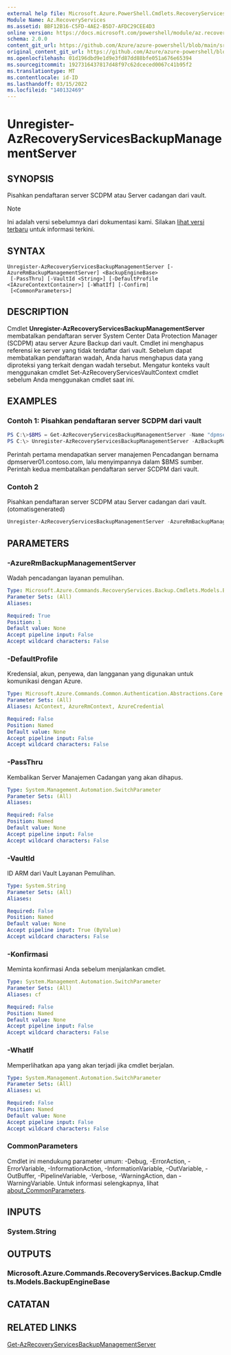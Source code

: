 ```yaml
---
external help file: Microsoft.Azure.PowerShell.Cmdlets.RecoveryServices.Backup.dll-Help.xml
Module Name: Az.RecoveryServices
ms.assetid: BBF12B16-C5FD-4AE2-B5D7-AFDC29CEE4D3
online version: https://docs.microsoft.com/powershell/module/az.recoveryservices/unregister-azrecoveryservicesbackupmanagementserver
schema: 2.0.0
content_git_url: https://github.com/Azure/azure-powershell/blob/main/src/RecoveryServices/RecoveryServices/help/Unregister-AzRecoveryServicesBackupManagementServer.md
original_content_git_url: https://github.com/Azure/azure-powershell/blob/main/src/RecoveryServices/RecoveryServices/help/Unregister-AzRecoveryServicesBackupManagementServer.md
ms.openlocfilehash: 01d196dbd9e1d9e3fd87dd88bfe051a676e65394
ms.sourcegitcommit: 1927316437817d48f97c62dceced0067c41b95f2
ms.translationtype: MT
ms.contentlocale: id-ID
ms.lasthandoff: 03/15/2022
ms.locfileid: "140132469"
---
```

# Unregister-AzRecoveryServicesBackupManagementServer

## SYNOPSIS
Pisahkan pendaftaran server SCDPM atau Server cadangan dari vault.

> [!NOTE]
>Ini adalah versi sebelumnya dari dokumentasi kami. Silakan [lihat versi terbaru](/powershell/module/az.recoveryservices/unregister-azrecoveryservicesbackupmanagementserver) untuk informasi terkini.

## SYNTAX

```
Unregister-AzRecoveryServicesBackupManagementServer [-AzureRmBackupManagementServer] <BackupEngineBase>
 [-PassThru] [-VaultId <String>] [-DefaultProfile <IAzureContextContainer>] [-WhatIf] [-Confirm]
 [<CommonParameters>]
```

## DESCRIPTION
Cmdlet **Unregister-AzRecoveryServicesBackupManagementServer** membatalkan pendaftaran server System Center Data Protection Manager (SCDPM) atau server Azure Backup dari vault.
Cmdlet ini menghapus referensi ke server yang tidak terdaftar dari vault.
Sebelum dapat membatalkan pendaftaran wadah, Anda harus menghapus data yang diproteksi yang terkait dengan wadah tersebut.
Mengatur konteks vault menggunakan cmdlet Set-AzRecoveryServicesVaultContext cmdlet sebelum Anda menggunakan cmdlet saat ini.

## EXAMPLES

### Contoh 1: Pisahkan pendaftaran server SCDPM dari vault
```powershell
PS C:\>$BMS = Get-AzRecoveryServicesBackupManagementServer -Name "dpmserver01.contoso.com"
PS C:\> Unregister-AzRecoveryServicesBackupManagementServer -AzBackupManagementServer $BMS
```

Perintah pertama mendapatkan server manajemen Pencadangan bernama dpmserver01.contoso.com, lalu menyimpannya dalam $BMS sumber.
Perintah kedua membatalkan pendaftaran server SCDPM dari vault.

### Contoh 2

Pisahkan pendaftaran server SCDPM atau Server cadangan dari vault. (otomatisgenerated)

```powershell <!-- Aladdin Generated Example --> 
Unregister-AzRecoveryServicesBackupManagementServer -AzureRmBackupManagementServer <BackupEngineBase> -VaultId $vault.ID
```

## PARAMETERS

### -AzureRmBackupManagementServer
Wadah pencadangan layanan pemulihan.

```yaml
Type: Microsoft.Azure.Commands.RecoveryServices.Backup.Cmdlets.Models.BackupEngineBase
Parameter Sets: (All)
Aliases:

Required: True
Position: 1
Default value: None
Accept pipeline input: False
Accept wildcard characters: False
```

### -DefaultProfile
Kredensial, akun, penyewa, dan langganan yang digunakan untuk komunikasi dengan Azure.

```yaml
Type: Microsoft.Azure.Commands.Common.Authentication.Abstractions.Core.IAzureContextContainer
Parameter Sets: (All)
Aliases: AzContext, AzureRmContext, AzureCredential

Required: False
Position: Named
Default value: None
Accept pipeline input: False
Accept wildcard characters: False
```

### -PassThru
Kembalikan Server Manajemen Cadangan yang akan dihapus.

```yaml
Type: System.Management.Automation.SwitchParameter
Parameter Sets: (All)
Aliases:

Required: False
Position: Named
Default value: None
Accept pipeline input: False
Accept wildcard characters: False
```

### -VaultId
ID ARM dari Vault Layanan Pemulihan.

```yaml
Type: System.String
Parameter Sets: (All)
Aliases:

Required: False
Position: Named
Default value: None
Accept pipeline input: True (ByValue)
Accept wildcard characters: False
```

### -Konfirmasi
Meminta konfirmasi Anda sebelum menjalankan cmdlet.

```yaml
Type: System.Management.Automation.SwitchParameter
Parameter Sets: (All)
Aliases: cf

Required: False
Position: Named
Default value: None
Accept pipeline input: False
Accept wildcard characters: False
```

### -WhatIf
Memperlihatkan apa yang akan terjadi jika cmdlet berjalan. 

```yaml
Type: System.Management.Automation.SwitchParameter
Parameter Sets: (All)
Aliases: wi

Required: False
Position: Named
Default value: None
Accept pipeline input: False
Accept wildcard characters: False
```

### CommonParameters
Cmdlet ini mendukung parameter umum: -Debug, -ErrorAction, -ErrorVariable, -InformationAction, -InformationVariable, -OutVariable, -OutBuffer, -PipelineVariable, -Verbose, -WarningAction, dan -WarningVariable. Untuk informasi selengkapnya, lihat [about_CommonParameters](http://go.microsoft.com/fwlink/?LinkID=113216).

## INPUTS

### System.String

## OUTPUTS

### Microsoft.Azure.Commands.RecoveryServices.Backup.Cmdlets.Models.BackupEngineBase

## CATATAN

## RELATED LINKS

[Get-AzRecoveryServicesBackupManagementServer](./Get-AzRecoveryServicesBackupManagementServer.md)


